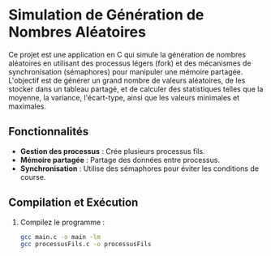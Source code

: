 # Simulation de Génération de Nombres Aléatoires
Ce projet est une application en C qui simule la génération de nombres aléatoires en utilisant des processus légers (fork) et des mécanismes de synchronisation (sémaphores) pour manipuler une mémoire partagée. L'objectif est de générer un grand nombre de valeurs aléatoires, de les stocker dans un tableau partagé, et de calculer des statistiques telles que la moyenne, la variance, l'écart-type, ainsi que les valeurs minimales et maximales.
## Fonctionnalités
- **Gestion des processus** : Crée plusieurs processus fils.
- **Mémoire partagée** : Partage des données entre processus.
- **Synchronisation** : Utilise des sémaphores pour éviter les conditions de course.

## Compilation et Exécution
1. Compilez le programme :
   ```bash
   gcc main.c -o main -lm
   gcc processusFils.c -o processusFils
